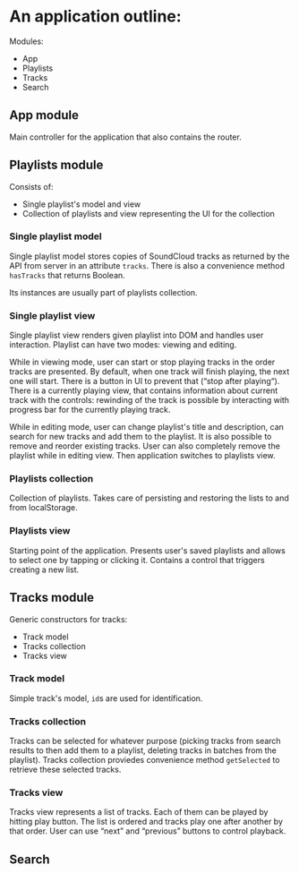 # An application outline:

Modules:
- App
- Playlists
- Tracks
- Search

## App module

Main controller for the application that also contains the router.

## Playlists module

Consists of:
- Single playlist's model and view
- Collection of playlists and view representing the UI for the collection

### Single playlist model

Single playlist model stores copies of SoundCloud tracks as returned
by the API from server in an attribute `tracks`. There is also a convenience
method `hasTracks` that returns Boolean.

Its instances are usually part of playlists collection.

### Single playlist view

Single playlist view renders given playlist into DOM and handles user
interaction. Playlist can have two modes: viewing and editing.

While in viewing mode, user can start or stop playing tracks in the order
tracks are presented. By default, when one track will finish playing, the next
one will start. There is a button in UI to prevent that (“stop after playing“).
There is a currently playing view, that contains information about current
track with the controls: rewinding of the track is possible by interacting with
progress bar for the currently playing track.

While in editing mode, user can change playlist's title and description,
can  search for new tracks and add them to the playlist. It is also possible
to remove and reorder existing tracks. User can also completely remove
the playlist while in editing view. Then application switches to playlists
view.

### Playlists collection

Collection of playlists. Takes care of persisting and restoring the lists
to and from localStorage.

### Playlists view

Starting point of the application. Presents user's saved playlists and allows
to select one by tapping or clicking it. Contains a control that triggers
creating a new list.

## Tracks module

Generic constructors for tracks:
- Track model
- Tracks collection
- Tracks view

### Track model

Simple track's model, `id`s are used for identification.

### Tracks collection

Tracks can be selected for whatever purpose (picking tracks from search results
to then add them to a playlist, deleting tracks in batches from the playlist).
Tracks collection proviedes convenience method `getSelected` to retrieve these
selected tracks.

### Tracks view

Tracks view represents a list of tracks. Each of them can be played by hitting
play button. The list is ordered and tracks play one after another by that
order. User can use “next” and “previous” buttons to control playback.

## Search

